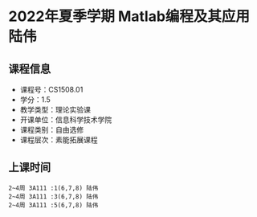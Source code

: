 # 2022年夏季学期 Matlab编程及其应用 陆伟






## 课程信息

- 课程号：CS1508.01
- 学分：1.5
- 教学类型：理论实验课
- 开课单位：信息科学技术学院
- 课程类别：自由选修
- 课程层次：素能拓展课程

## 上课时间

```
2~4周 3A111 :1(6,7,8) 陆伟
2~4周 3A111 :3(6,7,8) 陆伟
2~4周 3A111 :5(6,7,8) 陆伟
```

